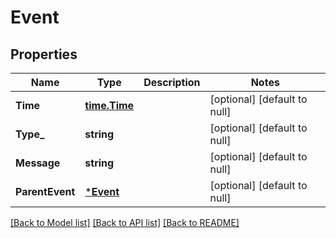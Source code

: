 # Event

## Properties
Name | Type | Description | Notes
------------ | ------------- | ------------- | -------------
**Time** | [**time.Time**](time.Time.md) |  | [optional] [default to null]
**Type_** | **string** |  | [optional] [default to null]
**Message** | **string** |  | [optional] [default to null]
**ParentEvent** | [***Event**](Event.md) |  | [optional] [default to null]

[[Back to Model list]](../README.md#documentation-for-models) [[Back to API list]](../README.md#documentation-for-api-endpoints) [[Back to README]](../README.md)

